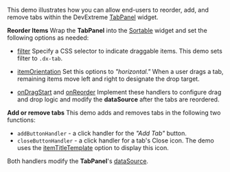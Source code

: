This demo illustrates how you can allow end-users to reorder, add, and remove tabs within the DevExtreme [TabPanel](/Documentation/ApiReference/UI_Widgets/dxTabPanel/) widget.     

**Reorder Items**
Wrap the **TabPanel** into the [Sortable](/Documentation/ApiReference/UI_Widgets/dxSortable/) widget and set the following options as needed:

- [filter](/Documentation/ApiReference/UI_Widgets/dxSortable/Configuration/#filter)
Specify a CSS selector to indicate draggable items. This demo sets filter to `.dx-tab`.

- [itemOrientation](/Documentation/ApiReference/UI_Widgets/dxSortable/Configuration/#itemOrientation)
Set this options to *"horizontal."* When a user drags a tab, remaining items move left and right to designate the drop target.

- [onDragStart](/Documentation/ApiReference/UI_Widgets/dxSortable/Configuration/#onDragStart) and [onReorder](/Documentation/ApiReference/UI_Widgets/dxSortable/Configuration/#onReorder)
Implement these handlers to configure drag and drop logic and modify the **dataSource** after the tabs are reordered.

**Add or remove tabs**
This demo adds and removes tabs in the following two functions:

- `addButtonHandler` - a click handler for the *"Add Tab"* button.
- `closeButtonHandler` - a click handler for a tab's Close icon. The demo uses the [itemTitleTemplate](/Documentation/ApiReference/UI_Widgets/dxTabPanel/Configuration/#itemTitleTemplate) option to display this icon.

Both handlers modify the **TabPanel**'s [dataSource](/Documentation/ApiReference/UI_Widgets/dxTabPanel/Configuration/#dataSource).